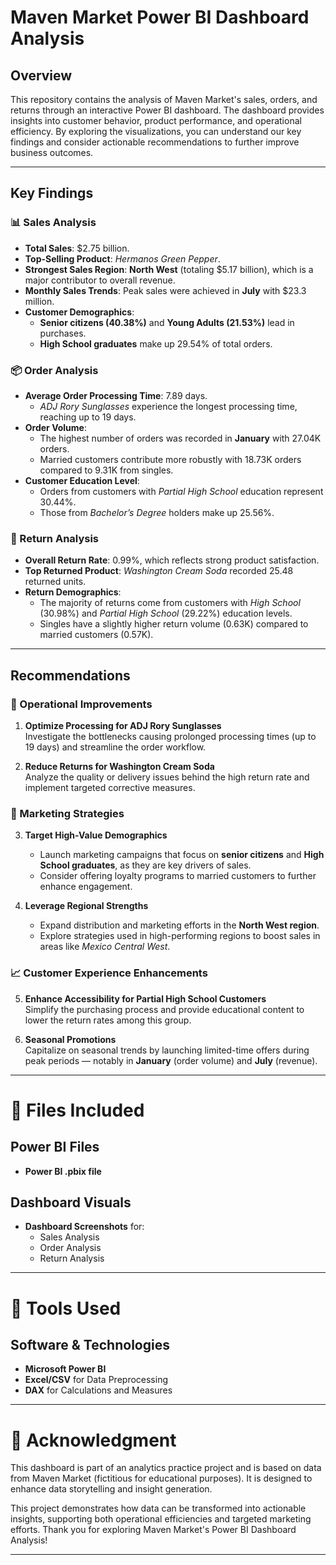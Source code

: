 # Maven Market Power BI Dashboard Analysis

## Overview
This repository contains the analysis of Maven Market's sales, orders, and returns through an interactive Power BI dashboard. The dashboard provides insights into customer behavior, product performance, and operational efficiency. By exploring the visualizations, you can understand our key findings and consider actionable recommendations to further improve business outcomes.

---

## Key Findings

### 📊 Sales Analysis
- **Total Sales**: $2.75 billion.
- **Top-Selling Product**: *Hermanos Green Pepper*.
- **Strongest Sales Region**: **North West** (totaling $5.17 billion), which is a major contributor to overall revenue.
- **Monthly Sales Trends**: Peak sales were achieved in **July** with $23.3 million.
- **Customer Demographics**:
  - **Senior citizens (40.38%)** and **Young Adults (21.53%)** lead in purchases.
  - **High School graduates** make up 29.54% of total orders.

### 📦 Order Analysis
- **Average Order Processing Time**: 7.89 days.
  - *ADJ Rory Sunglasses* experience the longest processing time, reaching up to 19 days.
- **Order Volume**:
  - The highest number of orders was recorded in **January** with 27.04K orders.
  - Married customers contribute more robustly with 18.73K orders compared to 9.31K from singles.
- **Customer Education Level**:
  - Orders from customers with *Partial High School* education represent 30.44%.
  - Those from *Bachelor’s Degree* holders make up 25.56%.

### 🔄 Return Analysis
- **Overall Return Rate**: 0.99%, which reflects strong product satisfaction.
- **Top Returned Product**: *Washington Cream Soda* recorded 25.48 returned units.
- **Return Demographics**:
  - The majority of returns come from customers with *High School* (30.98%) and *Partial High School* (29.22%) education levels.
  - Singles have a slightly higher return volume (0.63K) compared to married customers (0.57K).

---

## Recommendations

### 🚀 Operational Improvements
1. **Optimize Processing for ADJ Rory Sunglasses**  
   Investigate the bottlenecks causing prolonged processing times (up to 19 days) and streamline the order workflow.

2. **Reduce Returns for Washington Cream Soda**  
   Analyze the quality or delivery issues behind the high return rate and implement targeted corrective measures.

### 🎯 Marketing Strategies
3. **Target High-Value Demographics**  
   - Launch marketing campaigns that focus on **senior citizens** and **High School graduates**, as they are key drivers of sales.
   - Consider offering loyalty programs to married customers to further enhance engagement.

4. **Leverage Regional Strengths**  
   - Expand distribution and marketing efforts in the **North West region**.
   - Explore strategies used in high-performing regions to boost sales in areas like *Mexico Central West*.

### 📈 Customer Experience Enhancements
5. **Enhance Accessibility for Partial High School Customers**  
   Simplify the purchasing process and provide educational content to lower the return rates among this group.

6. **Seasonal Promotions**  
   Capitalize on seasonal trends by launching limited-time offers during peak periods — notably in **January** (order volume) and **July** (revenue).

---

# 📂 Files Included

## Power BI Files
- **Power BI .pbix file**

## Dashboard Visuals
- **Dashboard Screenshots** for:
  - Sales Analysis
  - Order Analysis
  - Return Analysis

---

# 📌 Tools Used

## Software & Technologies
- **Microsoft Power BI**
- **Excel/CSV** for Data Preprocessing
- **DAX** for Calculations and Measures

---

# 🙌 Acknowledgment

This dashboard is part of an analytics practice project and is based on data from Maven Market (fictitious for educational purposes). It is designed to enhance data storytelling and insight generation.

This project demonstrates how data can be transformed into actionable insights, supporting both operational efficiencies and targeted marketing efforts. Thank you for exploring Maven Market's Power BI Dashboard Analysis!

---
